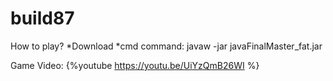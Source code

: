 # build87
How to play?
*Download
*cmd command: javaw -jar javaFinalMaster_fat.jar

Game Video:
{%youtube https://youtu.be/UiYzQmB26WI %}
